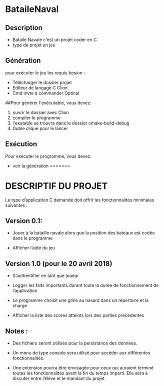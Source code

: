 
# BataileNaval

## Description
- Bataile Navale c'est un projet coder en C 
- type de projet un jeu    

## Génération
pour exécuter le jeu les requis besion :
- Télécharger le dossier projet  
- Editeur de langage C  Clion
- Cmd invte à commander Optinal




##Pour générer l'exécutable, vous devez:

1. ouvrir le dossier avec Clion 
1. compiler le programme 
1. l'exutable  se trouvra dans le dossier cmake-build-debug
1. Duble clique pour le lancer 

## Exécution

Pour exécuter le programme, vous devez:

- voir la génération 
=======


# DESCRIPTIF DU PROJET

Le type d’application C demandé doit offrir les fonctionnalités minimales suivantes :
## Version 0.1:
- Jouer à la bataille navale alors que la position des bateaux est codée dans le programme

- Afficher l’aide du jeu
## Version 1.0 (pour le 20 avril 2018)
- S’authentifier en tant que joueur

- Logger les faits importants durant toute la durée de fonctionnement de l’application

- Le programme choisit une grille au hasard dans un répertoire et la charge 

- Afficher la liste des scores atteints lors des parties précédentes
## Notes : 
- Des fichiers seront utilisés pour la persistance des données.

- Un menu de type console sera utilisé pour accéder aux différentes fonctionnalités.

- Une extension pourra être envisagée pour ceux qui auraient terminé toutes les fonctionnalités avant la fin du temps imparti. Elle sera à discuter entre l’élève et le mandant du projet.

